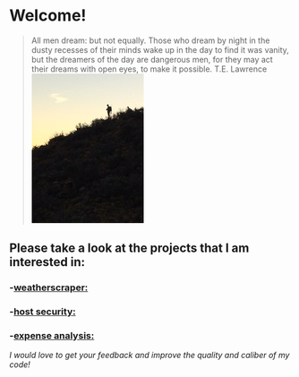 # Welcome!

>All men dream: but not equally. 
>Those who dream by night in the dusty recesses of their minds wake up in the day to find it was vanity, 
>but the dreamers of the day are dangerous men, for they may act their dreams with open eyes, to make it possible. 
>T.E. Lawrence
![Image of Hunter](/images/hunter.jpg)

## Please take a look at the projects that I am interested in:
###   -[weatherscraper:](https://github.com/skipmcgee/weatherscraper)
###   -[host security:](https://github.com/skipmcgee/host_security)
###   -[expense analysis:](https://github.com/skipmcgee/expense_impact)

*I would love to get your feedback and improve the quality and caliber of my code!*
